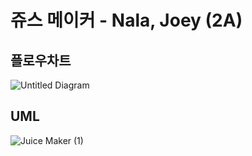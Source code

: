 # 쥬스 메이커 - Nala, Joey (2A)

## 플로우차트

![Untitled Diagram](https://user-images.githubusercontent.com/52592748/121290087-f87cd880-c920-11eb-80da-ec34da529c70.png)

## UML

![Juice Maker (1)](https://user-images.githubusercontent.com/52592748/121290020-e00cbe00-c920-11eb-9188-b7cb719fa3e7.png)
